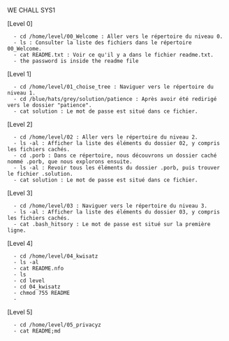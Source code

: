 WE CHALL SYS1


  [Level 0]
      
      - cd /home/level/00_Welcome : Aller vers le répertoire du niveau 0.
      - ls : Consulter la liste des fichiers dans le répertoire 00_Welcome.
      - cat README.txt : Voir ce qu'il y a dans le fichier readme.txt.
      - the password is inside the readme file 

  [Level 1]
  
      - cd /home/level/01_choise_tree : Naviguer vers le répertoire du niveau 1.
      - cd /blue/hats/grey/solution/patience : Après avoir été redirigé vers le dossier "patience".
      - cat solution : Le mot de passe est situé dans ce fichier.

  [Level 2]

      - cd /home/level/02 : Aller vers le répertoire du niveau 2.
      - ls -al : Afficher la liste des éléments du dossier 02, y compris les fichiers cachés.
      - cd .porb : Dans ce répertoire, nous découvrons un dossier caché nommé .porb, que nous explorons ensuite.
      - ls -al : Revoir tous les éléments du dossier .porb, puis trouver le fichier .solution.
      - cat solution : Le mot de passe est situé dans ce fichier.

  [Level 3]
 
      - cd /home/level/03 : Naviguer vers le répertoire du niveau 3.
      - ls -al : Afficher la liste des éléments du dossier 03, y compris les fichiers cachés.
      - cat .bash_hitsory : Le mot de passe est situé sur la première ligne.

  [Level 4]

      - cd /home/level/04_kwisatz
      - ls -al
      - cat README.nfo
      - ls
      - cd level
      - cd 04_kwisatz
      - chmod 755 README 
      -

  [Level 5]

      - cd /home/level/05_privacyz
      - cat README;md
      

























      
